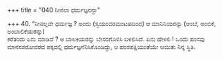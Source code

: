 +++
title = "040 ನೀನಲಾ ಧರ್ಮಜ್ಞನನ್ದಾ"

+++
40. “ನೀನಲ್ಲವೇ ಧರ್ಮಜ್ಞ ? ಅಂದು (ಸ್ವಯಂವರಮಂಟಪದಿಂದ) ಆ ಮಾನಿನಿಯರನ್ನು (ಅಂಬೆ, ಅಂಬಿಕೆ, ಅಂಬಾಲಿಕೆಯರನ್ನು)   
ಕರೆತಂದು ಏನು ಮಾಡಿದೆ ? ಆ ಬಾಲಕಿಯರನ್ನು ಬೇಸರಗೊಳಿಸಿ ಬಳಲಿಸಿದೆ. ಏನು ಹೇಳಲಿ ! ಒಂದು ಹಂಸವು ಮಾನಸಸರೋವರದ ಪಕ್ಕದಲ್ಲಿ ಧರ್ಮಜ್ಞನೆನಿಸಿಕೊಂಡಿದ್ದು, ಆ ಹಂಸಪಕ್ಷಿಯಂತೆಯೇ ಆಯಿತು ನಿನ್ನ ಸ್ಥಿತಿ.
